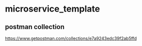 # microservice_template

## postman collection
https://www.getpostman.com/collections/e7a9243edc39f2ab5ffd